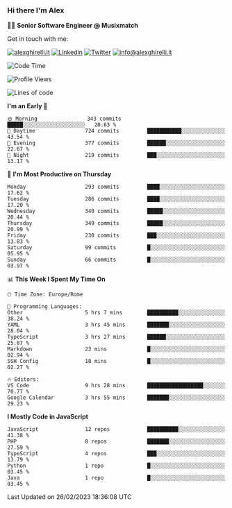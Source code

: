 ### Hi there I'm Alex

👨‍💻 __Senior Software Engineer @ Musixmatch__

Get in touch with me:

[![alexghirelli.it](https://img.shields.io/static/v1?label=alexghirelli.it&message=%20&color=red&logo=&style=flat-square&logoColor=white)](https://www.alexghirelli.it/)
[![Linkedin](https://img.shields.io/static/v1?label=Linkedin&message=%20&color=blue&logo=Linkedin&style=flat-square&logoColor=white)](https://linkedin.com/in/alexghirelli)
[![Twitter](https://img.shields.io/static/v1?label=Twitter&message=%20&color=blue&logo=Twitter&style=flat-square&logoColor=white)](https://twitter.com/alexGhirelli)
[![info@alexghirelli.it](https://img.shields.io/static/v1?label=info@alexghirelli.it&message=%20&color=red&logo=gmail&style=flat-square&logoColor=white)](mailto:info@alexghirelli.it)

<!--START_SECTION:waka-->
![Code Time](http://img.shields.io/badge/Code%20Time-7%2C350%20hrs%2055%20mins-blue)

![Profile Views](http://img.shields.io/badge/Profile%20Views-3-blue)

![Lines of code](https://img.shields.io/badge/From%20Hello%20World%20I%27ve%20Written-11.6%20million%20lines%20of%20code-blue)

**I'm an Early 🐤** 

```text
🌞 Morning                343 commits         █████░░░░░░░░░░░░░░░░░░░░   20.63 % 
🌆 Daytime                724 commits         ███████████░░░░░░░░░░░░░░   43.54 % 
🌃 Evening                377 commits         ██████░░░░░░░░░░░░░░░░░░░   22.67 % 
🌙 Night                  219 commits         ███░░░░░░░░░░░░░░░░░░░░░░   13.17 % 
```
📅 **I'm Most Productive on Thursday** 

```text
Monday                   293 commits         ████░░░░░░░░░░░░░░░░░░░░░   17.62 % 
Tuesday                  286 commits         ████░░░░░░░░░░░░░░░░░░░░░   17.20 % 
Wednesday                340 commits         █████░░░░░░░░░░░░░░░░░░░░   20.44 % 
Thursday                 349 commits         █████░░░░░░░░░░░░░░░░░░░░   20.99 % 
Friday                   230 commits         ███░░░░░░░░░░░░░░░░░░░░░░   13.83 % 
Saturday                 99 commits          █░░░░░░░░░░░░░░░░░░░░░░░░   05.95 % 
Sunday                   66 commits          █░░░░░░░░░░░░░░░░░░░░░░░░   03.97 % 
```


📊 **This Week I Spent My Time On** 

```text
🕑︎ Time Zone: Europe/Rome

💬 Programming Languages: 
Other                    5 hrs 7 mins        ██████████░░░░░░░░░░░░░░░   38.24 % 
YAML                     3 hrs 45 mins       ███████░░░░░░░░░░░░░░░░░░   28.04 % 
TypeScript               3 hrs 27 mins       ██████░░░░░░░░░░░░░░░░░░░   25.87 % 
Markdown                 23 mins             █░░░░░░░░░░░░░░░░░░░░░░░░   02.94 % 
SSH Config               18 mins             █░░░░░░░░░░░░░░░░░░░░░░░░   02.27 % 

🔥 Editors: 
VS Code                  9 hrs 28 mins       ██████████████████░░░░░░░   70.77 % 
Google Calendar          3 hrs 55 mins       ███████░░░░░░░░░░░░░░░░░░   29.23 % 
```

**I Mostly Code in JavaScript** 

```text
JavaScript               12 repos            ██████████░░░░░░░░░░░░░░░   41.38 % 
PHP                      8 repos             ███████░░░░░░░░░░░░░░░░░░   27.59 % 
TypeScript               4 repos             ███░░░░░░░░░░░░░░░░░░░░░░   13.79 % 
Python                   1 repo              █░░░░░░░░░░░░░░░░░░░░░░░░   03.45 % 
Java                     1 repo              █░░░░░░░░░░░░░░░░░░░░░░░░   03.45 % 
```




 Last Updated on 26/02/2023 18:36:08 UTC
<!--END_SECTION:waka-->
